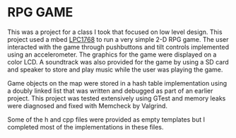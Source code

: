 # RPG GAME

This was a project for a class I took that focused on low level design. This project used a mbed [LPC1768](https://os.mbed.com/platforms/mbed-LPC1768/ "LPC1768") to run a very simple 2-D RPG game. The user interacted with the game through pushbuttons and tilt controls implemented using an accelerometer. The graphics for the game were displayed on a color LCD. A soundtrack was also provided for the game by using a SD card and speaker to store and play music while the user was playing the game. 

Game objects on the map were stored in a hash table implementation using a doubly linked list that was written and debugged as part of an earlier project. This project was tested extensively using GTest and memory leaks were diagnosed and fixed with Memcheck by Valgrind.


Some of the h and cpp files were provided as empty templates but I completed most of the implementations in these files.
